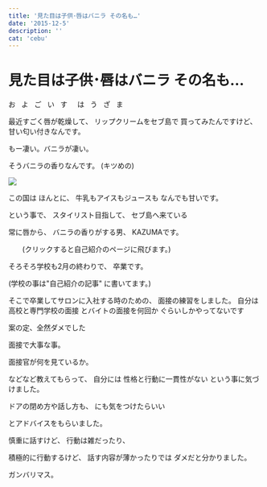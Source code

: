 ```yaml
---
title: '見た目は子供･唇はバニラ その名も…'
date: '2015-12-5'
description: ''
cat: 'cebu'
---
```



# 見た目は子供･唇はバニラ その名も…

お   よ   ご   い   す  
  は   う   ざ   ま    

最近すごく唇が乾燥して、
リップクリームをセブ島で
買ってみたんですけど、
甘い匂い付きなんです。




もー凄い。バニラが凄い。




そうバニラの香りなんです。
(キツめの)


![](/img/2015-12-5.jpg)

この国は ほんとに、
牛乳もアイスもジュースも
なんでも甘いです。




という事で、
スタイリスト目指して、
セブ島へ来ている




常に唇から、
バニラの香りがする男、
KAZUMAです。

       (クリックすると自己紹介のページに飛びます。)




そろそろ学校も2月の終わりで、
卒業です。




(学校の事は"自己紹介の記事"
に書いてます。)




そこで卒業してサロンに入社する時のための、
面接の練習をしました。
自分は高校と専門学校の面接
とバイトの面接を何回か
ぐらいしかやってないです







案の定、全然ダメでした




面接で大事な事。




面接官が何を見ているか。




などなど教えてもらって、
自分には
性格と行動に一貫性がない
という事に気づけました。




ドアの閉め方や話し方も、
にも気をつけたらいい




とアドバイスをもらいました。




慎重に話すけど、
行動は雑だったり、




積極的に行動するけど、
話す内容が薄かったりでは
ダメだと分かりました。













ガンバリマス。

